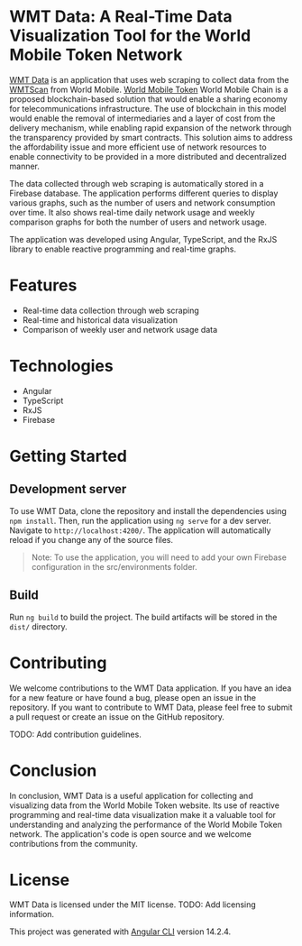 # WMT Data: A Real-Time Data Visualization Tool for the World Mobile Token Network

[WMT Data](https://wmtdata.net/) is an application that uses web scraping to collect data from the [WMTScan](https://wmtscan.com/) from World Mobile.
[World Mobile Token](https://worldmobiletoken.com/) World Mobile Chain is a proposed blockchain-based solution that would enable a sharing economy for telecommunications infrastructure. The use of blockchain in this model would enable the removal of intermediaries and a layer of cost from the delivery mechanism, while enabling rapid expansion of the network through the transparency provided by smart contracts. This solution aims to address the affordability issue and more efficient use of network resources to enable connectivity to be provided in a more distributed and decentralized manner.

The data collected through web scraping is automatically stored in a Firebase database. The application performs different queries to display various graphs, such as the number of users and network consumption over time. It also shows real-time daily network usage and weekly comparison graphs for both the number of users and network usage.

The application was developed using Angular, TypeScript, and the RxJS library to enable reactive programming and real-time graphs.

# Features

- Real-time data collection through web scraping
- Real-time and historical data visualization
- Comparison of weekly user and network usage data

# Technologies

- Angular
- TypeScript
- RxJS
- Firebase

# Getting Started

## Development server

To use WMT Data, clone the repository and install the dependencies using `npm install`. Then, run the application using `ng serve` for a dev server. Navigate to `http://localhost:4200/`. The application will automatically reload if you change any of the source files.

> Note: To use the application, you will need to add your own Firebase configuration in the src/environments folder.

## Build

Run `ng build` to build the project. The build artifacts will be stored in the `dist/` directory.

# Contributing

We welcome contributions to the WMT Data application. If you have an idea for a new feature or have found a bug, please open an issue in the repository. If you want to contribute to WMT Data, please feel free to submit a pull request or create an issue on the GitHub repository.

TODO: Add contribution guidelines.

# Conclusion

In conclusion, WMT Data is a useful application for collecting and visualizing data from the World Mobile Token website. Its use of reactive programming and real-time data visualization make it a valuable tool for understanding and analyzing the performance of the World Mobile Token network. The application's code is open source and we welcome contributions from the community.

# License

WMT Data is licensed under the MIT license.
TODO: Add licensing information.

This project was generated with [Angular CLI](https://github.com/angular/angular-cli) version 14.2.4.

